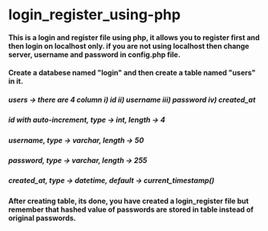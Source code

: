 # login_register_using-php

#### This is a login and register file using php, it allows you to register first and then login on localhost only. if you are not using localhost then change server, username and password in config.php file.

#### Create a databese named "login" and then create a table named "users" in it.

##### users -> there are 4 column i) id ii) username iii) password iv) created_at
##### id with auto-increment, type -> int, length -> 4
##### username, type -> varchar, length -> 50
##### password, type -> varchar, length -> 255
##### created_at, type -> datetime, default -> current_timestamp()

#### After creating table, its done, you have created a login_register file but remember that hashed value of passwords are stored in table instead of original passwords.
